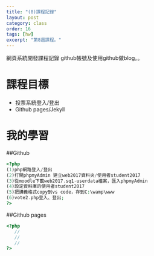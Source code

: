 ```yaml
---
title: "(8)課程記錄"
layout: post
category: class
order: 16
tags: [hw]
excerpt: "第8週課程。"
---
```

網頁系統開發課程記錄
github帳號及使用github做blog。。

# 課程目標
- 投票系統登入/登出
- Github pages/Jekyll

# 我的學習

##Github



```php
<?php
(1)php網路登入/登出
(2)打開phpmyAdmin 建立web2017資料夾/使用者student2017
(3)從moodle下載web2017.sq1-userdata檔案，匯入phpmyAdmin
(4)設定資料庫的使用者student2017
(5)把講義格式copy到vs code，存到C:\wamp\www
(6)vote2.php登入、登出;
?>
```
##Github pages

```php
<?php
   //
   //
   //
?>
```


[1]: https://github.com/        "GitHub"
[2]: https://pages.github.com/  "GitHub Pages"
[3]: https://jekyllrb.com/      "Jekyll"
[4]: http://markdown.tw         "Markdown文件"
[5]: http://dillinger.io/       "Dillinger"








